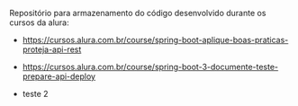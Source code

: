 
Repositório para armazenamento do código desenvolvido durante os cursos da alura: <br>
- https://cursos.alura.com.br/course/spring-boot-aplique-boas-praticas-proteja-api-rest
- https://cursos.alura.com.br/course/spring-boot-3-documente-teste-prepare-api-deploy

- teste 2

